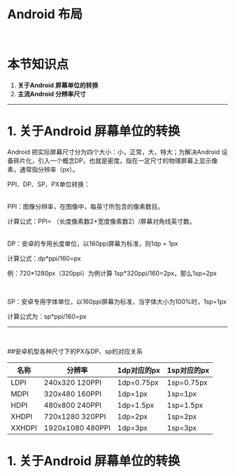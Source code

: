 # Android 布局
<br />

# 本节知识点
1. **关于Android 屏幕单位的转换**
2. **主流Android 分辨率尺寸**


---


# 1. 关于Android 屏幕单位的转换


Android 把实际屏幕尺寸分为四个大小：小，正常，大，特大；为解决Android 设备碎片化，引入一个概念DP，也就是密度。指在一定尺寸的物理屏幕上显示像素，通常指分辨率（px）。

PPI、DP、SP、PX单位转换：



<br />
PPI：图像分辨率，在图像中，每英寸所包含的像素数目。
<p>计算公式：PPI= （长度像素数2+宽度像素数2）/屏幕对角线英寸数。</p>



<br />
DP：安卓的专用长度单位，以160ppi屏幕为标准，则1dp = 1px
<p>计算公式：dp*ppi/160=px</p>
<p>例：720*1280px（320ppi）为例计算 1sp*320ppi/160=2px，那么1sp=2px</p>




<br />
<p>SP：安卓专用字体单位，以160ppi屏幕为标准，当字体大小为100%时，1sp=1px</p>
<p>计算公式为：sp*ppi/160=px</p>

---

<br />

##安卓机型各种尺寸下的PX与DP、sp的对应关系

| 名称 | 分辨率 | 1dp对应的px | 1sp对应的px |
| -- | -- | -- | -- |
| LDPI | 240x320 120PPI | 1dp=0.75px | 1sp=0.75px |
| MDPI | 320x480 160PPI | 1dp=1px | 1sp=1px |
| HDPI | 480x800 240PPI | 1dp=1.5px | 1sp=1.5px |
| XHDPI | 720x1280 320PPI | 1dp=2px | 1sp=2px |
| XXHDPI | 1920x1080 480PPI | 1dp=3px | 1sp=3px |

# 1. 关于Android 屏幕单位的转换


